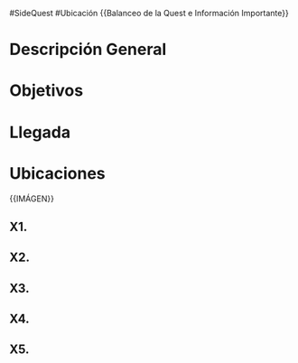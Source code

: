 #SideQuest #Ubicación
{{Balanceo de la Quest e Información Importante}}
# Descripción General

# Objetivos
# Llegada
# Ubicaciones
{{IMÁGEN}}
## X1. 
## X2. 
## X3. 
## X4. 
## X5. 
